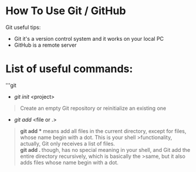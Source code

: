# How To Use Git / GitHub
Git useful tips:
- Git it's a version control system and it works on your local PC
- GitHub is a remote server

<b><h1>List of useful commands:</h1></b>
'''git
- <i>git init</i> \<project\> <br>
> Create an empty Git repository or reinitialize an existing one

- <i>git add</i> <file or .> <br>
><b> git add * </b> means add all files in the current directory, except for files, whose name begin with a dot. This is your shell >functionality, actually, Git only receives a list of files. <br>
><b> git add . </b> though, has no special meaning in your shell, and Git add the entire directory recursively, which is basically the >same, but it also adds files whose name begin with a dot.



